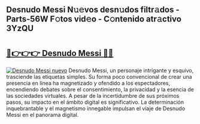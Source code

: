 ## Desnudo Messi N𝚞𝚎vos desn𝚞dos filtr𝚊dos - Parts-56W F𝚘tos vid𝚎o - C𝚘ntenido atr𝚊ctivo 3YzQU

# <h2><a href="http://mb1hdf.tromn.icu/?c=Desnudo+Messi">🔗👉👉👉 Desnudo Messi 🔗🔗</a></h2>

[![Desnudo Messi nuevo](https://i.imgur.com/pEAQMta.gif)](http://mb1hdf.tromn.icu/?c=Desnudo+Messi)
Desnudo Messi, un personaje intrigante y esquivo, trasciende las etiquetas simples. Su forma poco convencional de crear una presencia en línea ha magnetizado y ofendido a los espectadores, encendiendo debates sobre el consentimiento, la privacidad y la esencia de las sociedades virtuales. A pesar de la incertidumbre de sus próximos pasos, su impacto en el ámbito digital es significativo. La determinación inquebrantable y el magnetismo innegable impulsan el viaje de Desnudo Messi en el panorama digital.
